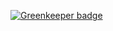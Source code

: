 
[![Greenkeeper badge](https://badges.greenkeeper.io/Naturalclar/react-navigation-example.svg)](https://greenkeeper.io/)
